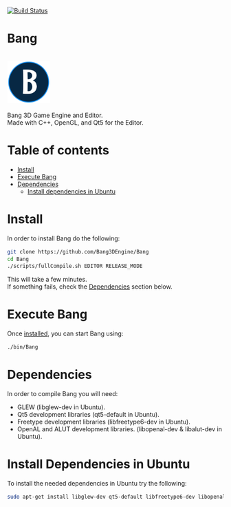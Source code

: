 [![Build Status](https://travis-ci.org/Bang3DEngine/Bang.svg?branch=master)](https://travis-ci.org/Bang3DEngine/Bang)
# Bang
<br/>
<img src="/EngineAssets/BangLogo.png" width="100">
<br/> <br/>
Bang 3D Game Engine and Editor. <br/> 
Made with C++, OpenGL, and Qt5 for the Editor.

# Table of contents
  * [Install](#install)
  * [Execute Bang](#execute-bang)
  * [Dependencies](#dependencies)
    * [Install dependencies in Ubuntu](#install-dependencies-in-ubuntu)
  
# Install
In order to install Bang do the following:
``` Bash
git clone https://github.com/Bang3DEngine/Bang
cd Bang
./scripts/fullCompile.sh EDITOR RELEASE_MODE
```
This will take a few minutes. <br/>
If something fails, check the [Dependencies](#dependencies) section below.

# Execute Bang
Once [installed](#install), you can start Bang using:
```Bash
./bin/Bang
```

# Dependencies
In order to compile Bang you will need:
  - GLEW (libglew-dev in Ubuntu).
  - Qt5 development libraries (qt5-default in Ubuntu).
  - Freetype development libraries (libfreetype6-dev in Ubuntu).
  - OpenAL and ALUT development libraries. (libopenal-dev & libalut-dev in Ubuntu).

# Install Dependencies in Ubuntu
To install the needed dependencies in Ubuntu try the following:
``` Bash
sudo apt-get install libglew-dev qt5-default libfreetype6-dev libopenal-dev libalut-dev
```
